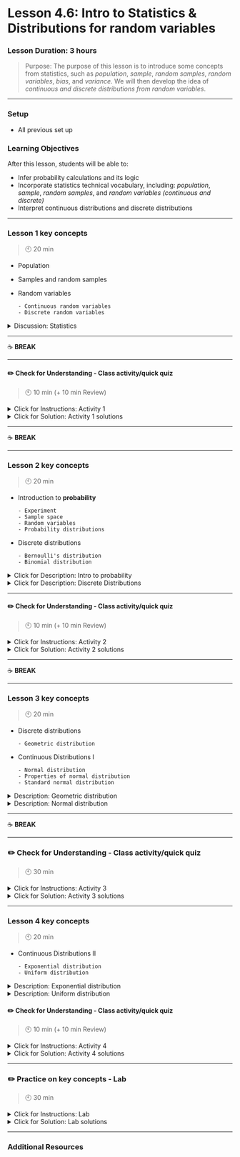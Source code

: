 # Lesson 4.6: Intro to Statistics & Distributions for random variables

### Lesson Duration: 3 hours

> Purpose: The purpose of this lesson is to introduce some concepts from statistics, such as _population_, _sample_, _random samples_, _random variables_, _bias_, and _variance_. We will then develop the idea of _continuous and discrete distributions from random variables_.

---

### Setup

- All previous set up

### Learning Objectives

After this lesson, students will be able to:

- Infer probability calculations and its logic
- Incorporate statistics technical vocabulary, including: _population_, _sample_, _random samples_, and _random variables (continuous and discrete)_
- Interpret continuous distributions and discrete distributions

---

### Lesson 1 key concepts

> :clock10: 20 min

- Population
- Samples and random samples
- Random variables

      - Continuous random variables
      - Discrete random variables

<details>
  <summary> Discussion: Statistics  </summary>

- A population is an aggregate/collection of creatures, things, cases, and so on. A population commonly contains too many individuals to study conveniently, so an investigation is often restricted to one or more samples drawn from it.
- The relation between the sample and the population is such that it allows inferences to be made about a population from that sample.
- A random sample means that the observations from the population are picked randomly and not without any bias.
- Differences between the population mean and the sample mean, population standard deviation, and sample standard deviation. etc.

      - The population mean and standard deviation are fixed (assumed to be fixed) and are called population parameters.
      - The sample mean, sample std. deviation varies every time we calculate them as a random sample will have different values every time. They are called sample statistics.

- A random variable, usually written `X`, is a variable whose possible values are numerical outcomes of a random phenomenon (usually the thing under observation/the thing that we are trying to measure); for eg. height people in the US, marks scored in a test, etc. This random variable can be either continuous or discrete in nature.

      - *Discrete random variable*: The set of values that his random variable can take are discrete (usually but not necessarily counts)
      - *Continuous random variable*: The set of values that his random variable can take are continuous

</details>

---

:coffee: **BREAK**

---

#### :pencil2: Check for Understanding - Class activity/quick quiz

> :clock10: 10 min (+ 10 min Review)

<details>
  <summary> Click for Instructions: Activity 1 </summary>

From these examples, distinguish between samples/populations and estimators/parameters:

- Election polls
- Results of general elections
- To do an inventory
- Mean salary on Manhattan based on the census
- Mean salary on Manhattan, based on a survey
- Joe's running time over 4 weeks
- Mean age at marry in France
- Industrial product evaluation (check durability of bulbs)
- Average german height

</details>

<details>
  <summary>Click for Solution: Activity 1 solutions</summary>
    
- Solutions:
    
    - Election polls - **Sample**
    - Results of general elections - **Population**
    - To do an inventory - **Population**
    - Mean salary on Manhattan based on the census - **Parameter**
    - Mean salary on Manhattan based on a survey - **Estimator**
    - Joe's running time over 4 weeks - **Estimator**
    - Mean age at marry in France - **Population**
    - Industrial product evaluation (check durability of bulbs) - **Sample**
    - Average german height - **Parameter**
    
</details>
    
---

:coffee: **BREAK**

---

### Lesson 2 key concepts

> :clock10: 20 min

- Introduction to **probability**

      - Experiment
      - Sample space
      - Random variables
      - Probability distributions

- Discrete distributions

      - Bernoulli's distribution
      - Binomial distribution

<details>
  <summary> Click for Description: Intro to probability </summary>

:exclamation: Note to instructor: You can use the examples of flipping a coin and rolling a dice to explain these concepts.

- **Probability theory** is concerned with determining the likelihood that a certain event will occur during a given random experiment.
- **Experiment** is any situation that involves observation or measurement. Random experiments are those which can have different outcomes regardless of the initial conditions and will be heretofore referred to simply as experiments.
- **Sample space** - The results obtained from an experiment are known as the outcomes. Sample space is the set of all possible outcomes for that experiment.
- **Events** - We can create a subset of the sample space called an event. We then enumerate all outcomes in the event. Each time the experiment is run, a given event A either occurs or does not occur. Intuitively, you should think of an event as a meaningful statement about the experiment.
- **Random Variable** is a real valued function on the sample space. It is a measurement of interest in the context of the random experiment. A random variable `X` is random in the sense that its value depends on the outcome of the experiment, which can't be predicted with certainty before the experiment is run. As mentioned before, the random variables can be either discrete or continuous.
- **Calculating probabilities** is the ratio of an event to the entire sample space.

</details>

<details>
  <summary> Click for Description: Discrete Distributions </summary>

- In the field of probability, a **distribution function** is a function that maps numerical values to probabilities.
- Discrete distributions arise from discrete random variables. Discrete random variables can take discrete values (usually but not necessarily counts).
- This means that a discrete probability distribution is characterized by having a finite or countably infinite number of outcomes in the sample space. The sum of probabilities for all outcomes in the sample space must add up to 1.

- **Bernoulli distribution** describes the outcome of a single yes or no event. An example of this distribution is a coin toss. We do not have to use a fair coin (a coin where there is a 50% chance of heads and 50% chance of tails). We can describe the probability of heads as `p` and say that the probability of tails is `1-p`.

- **Binomial distribution** - When n independent Bernoulli's experiments are conducted, it gives rise to a binomial distribution. Each of the `n` experiments is either a success or a failure with a probability of success `p`.

</details>

---

#### :pencil2: Check for Understanding - Class activity/quick quiz

> :clock10: 10 min (+ 10 min Review)

<details>
  <summary> Click for Instructions: Activity 2 </summary>

- For a fixed `n = 100` and `size = 1000`, iterate over `p = [0.01, 0.1, 0.25, 0.5, 0.75, 0.9, 0.99]`. What is happening here?

</details>

<details>
  <summary>Click for Solution: Activity 2 solutions</summary>

- We can take **p** as the **skewness** of our plotted distributions. The **lower** it is, the more skewed to the right it tends to be. The **higher** it is, the more skewed to the left it tends to be.

```python
import numpy as np
import matplotlib.pyplot as plt
import seaborn as sns

for i in [0.01, 0.1, 0.25, 0.5, 0.75, 0.9, 0.99]:
    plt.figure()
    x = np.random.binomial(n=100, p=i, size=1000)
    sns.distplot(x)

plt.show()
```

</details>

---

:coffee: **BREAK**

---

### Lesson 3 key concepts

> :clock10: 20 min

- Discrete distributions

      - Geometric distribution

- Continuous Distributions I

      - Normal distribution
      - Properties of normal distribution
      - Standard normal distribution

<details>
  <summary> Description: Geometric distribution  </summary>

- Discuss Geometric distribution, its parameters, domain (set of values of `x` on which it is defined) and properties.

</details>

<details>
  <summary> Description: Normal distribution  </summary>

- Discuss normal distribution, its parameters, domain (set of values of `x` on which it is defined) and properties.
- Standard normal distribution.

</details>

---

:coffee: **BREAK**

---

### :pencil2: Check for Understanding - Class activity/quick quiz

> :clock10: 30 min

<details>
  <summary> Click for Instructions: Activity 3 </summary>

- Try to plot a Binomial distribution for each `n` in `[10, 100, 1000, 10000]` and a constant `p = 0.5`. What can you see when `n` tends to infinite? Does it look familiar to you? What happens with the mean of the created samples?

</details>

<details>
  <summary>Click for Solution: Activity 3 solutions</summary>

- The bigger **n** is, the more it looks like a **Gaussian distribution**, and this is the way he discovered it, by increasing the samples of a binomial distribution. Also, the mean of the samples is closer (or it should be) to the **population mean** when **n** increases.

```python
import numpy as np
import matplotlib.pyplot as plt
import seaborn as sns

for i in [10, 100, 1000, 10000]:
    plt.figure()
    x = np.random.binomial(n=i, p=0.5, size=i)
    sns.distplot(x)

plt.show()
```

</details>

---

### Lesson 4 key concepts

> :clock10: 20 min

- Continuous Distributions II

      - Exponential distribution
      - Uniform distribution

<details>
  <summary> Description: Exponential distribution  </summary>

- Explain expo distribution, its parameters, domain (set of values of `x` on which it is defined) and properties.

</details>

<details>
  <summary> Description: Uniform distribution  </summary>

- Explain uniform distribution, its parameters, domain (set of values of `x` on which it is defined) and properties.

</details>

#### :pencil2: Check for Understanding - Class activity/quick quiz

> :clock10: 10 min (+ 10 min Review)

<details>
  <summary> Click for Instructions: Activity 4 </summary>

- So far we have seen quite a lot of distributions, but is there one to rule them all? [This](http://onlinestatbook.com/stat_sim/sampling_dist/index.html) is a simulator for some distributions, try to play with it as much as you can and think about the results you are getting.
  **Hint**: Try to customize your distributions and extract some means from it

</details>

<details>
  <summary>Click for Solution: Activity 4 solutions</summary>

- Probably you discovered that it doesn't really matter if the initial distribution is or is not a Gaussian distribution, but if we took **n** samples from it and average them so we could create a distribution of means, it would **always** be **Gaussian**. This is well known as the [**Central Limit Theorem**](https://www.youtube.com/watch?v=b5xQmk9veZ4). You can check these additional resources: [resource 1](https://www.youtube.com/watch?v=hu3Z0JCrEMc) and [resource 2](https://www.youtube.com/watch?v=JNm3M9cqWyc).

</details>

---

### :pencil2: Practice on key concepts - Lab

> :clock10: 30 min

<details>
  <summary> Click for Instructions: Lab </summary>

![Ironhack logo](https://i.imgur.com/1QgrNNw.png)

# Lab | Random variable distributions

1. Get the numerical variables from our `WA_Fn-UseC_-Marketing-Customer-Value-Analysis.csv` dataset.
2. Check using a distribution plot if the variables fit the theoretical normal or exponential distribution.
3. Check if any of the transformation (log-transform, etc.) we have seen changes the result.

</details>

<details>
  <summary>Click for Solution: Lab solutions</summary>

```python
from scipy import stats

## check numerical variables
continuous_df.head()
continuous_df.columns

## ['customer_lifetime_value', 'income', 'monthly_premium_auto', 'months_since_policy_inception', 'total_claim_amount']

m = continuous_df["total_claim_amount"].mean()
s = continuous_df["total_claim_amount"].std()
sns.distplot(continuous_df["total_claim_amount"])
sns.distplot(stats.norm(m,s).rvs(1000))

transformed = np.log(continuous_df["total_claim_amount"])
mt = transformed.mean()
st = transformed.std()

sns.distplot(transformed)
sns.distplot(stats.norm(mt,st).rvs(1000))

m = continuous_df["customer_lifetime_value"].mean()
s = continuous_df["customer_lifetime_value"].std()
sns.distplot(continuous_df["customer_lifetime_value"])
sns.distplot(stats.norm(m,s).rvs(1000))

sns.distplot(continuous_df["customer_lifetime_value"])
sns.distplot(m*stats.expon(1/m).rvs(1000))

transformed = np.log(continuous_df["customer_lifetime_value"])
mt = transformed.mean()
st = transformed.std()

sns.distplot(transformed)
sns.distplot(stats.norm(mt,st).rvs(1000))

m = continuous_df["monthly_premium_auto"].mean()
s = continuous_df["monthly_premium_auto"].std()
sns.distplot(continuous_df["monthly_premium_auto"])
sns.distplot(stats.norm(m,s).rvs(1000))

m = continuous_df["months_since_policy_inception"].mean()
s = continuous_df["months_since_policy_inception"].std()
sns.distplot(continuous_df["months_since_policy_inception"])
sns.distplot(stats.norm(m,s).rvs(1000))

transformed = np.log(continuous_df["months_since_policy_inception"])
mt = transformed.mean()
st = transformed.std()

sns.distplot(transformed)
sns.distplot(stats.norm(mt,st).rvs(1000))
```

</details>

---

### Additional Resources
